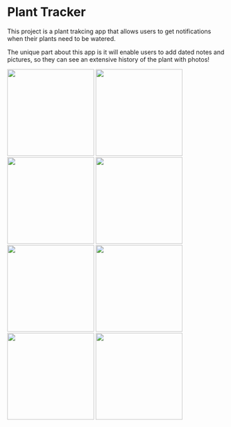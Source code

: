 # Plant Tracker

This project is a plant trakcing app that allows users to get notifications when their plants need to be watered. 

The unique part about this app is it will enable users to add dated notes and pictures, so they can see an extensive history of the plant with photos! 

<img src="https://github.com/Austin-FV/plant-tracking-app/assets/73797610/b73d64c5-5aa5-45a8-9ce3-129bab414d72" width="200" >
<img src="https://github.com/Austin-FV/plant-tracking-app/assets/73797610/5b5d72a3-7c87-4132-85e4-dfc0166a8c7b" width="200" >
<img src="https://github.com/Austin-FV/plant-tracking-app/assets/73797610/881517db-a338-4634-8287-9b1dbc5d000d" width="200" >
<img src="https://github.com/Austin-FV/plant-tracking-app/assets/73797610/5d39be11-4180-4ae7-a526-1ec692286763" width="200" >
<img src="https://github.com/Austin-FV/plant-tracking-app/assets/73797610/6fb342bc-3149-4c31-a978-21e814bba1d0" width="200" >
<img src="https://github.com/Austin-FV/plant-tracking-app/assets/73797610/b470fe18-09c1-43b5-b71e-3a09836fb121" width="200" >
<img src="https://github.com/Austin-FV/plant-tracking-app/assets/73797610/8986c5e5-fcc4-41d4-892a-610e0b9caf07" width="200" >
<img src="https://github.com/Austin-FV/plant-tracking-app/assets/73797610/e6df37ac-6978-41d5-8206-29a121e2f42a" width="200" >
